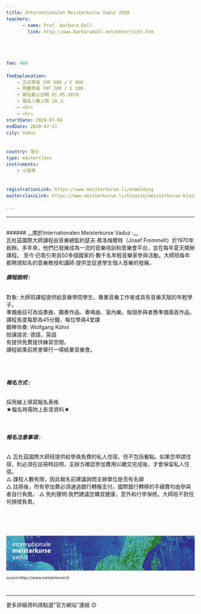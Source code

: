 ```yaml
---
title: Internationalen Meisterkurse Vaduz 2020
teachers:
      - name: Prof. Barbara Doll 
        link: http://www.barbaradoll.net/Unterricht.htm




fee: 460

feeExplanation: 
    - 正式學員 CHF 500 / € 460
    - 旁聽學員 CHF 200 / € 180
    - 報名截止日期 01.05.2020
    - 報名人數上限 10 人
    - <br>
    - <hr>
startDate: 2020-07-04
endDate: 2020-07-11
city: Vaduz
      

country: 瑞士
type: masterclass
instruments:
    - 小提琴
    

registrationLink: https://www.meisterkurse.li/anmeldung
masterclassLink: https://www.meisterkurse.li/klassik/meisterkurse-klassik
    
---
```

<hr>
<br>
###### __關於Internationalen Meisterkurse Vaduz :__<br>  
瓦杜茲國際大師課程由音樂總監約瑟夫·弗洛梅爾特（Josef Frommelt）於1970年創辦。多年來，他們已發展成為一流的音樂培訓和音樂會平台，並在每年夏天開辦課程。
至今·已吸引來自50多個國家的·數千名年輕音樂家參與活動。大師班每年都聘請知名的音樂教授和講師·提供並促進學生個人音樂的發展。

<br> 


###### __課程說明 :__<br>  
對象: 大師班課程提供給音樂學院學生、專業音樂工作者或具有音樂天賦的年輕學子。<br>
準備曲目可為協奏曲、獨奏作品、奏鳴曲、室內樂。每個參與者應準備兩首作品。<br>
課程長度每節為45分鐘，每位學員4堂課<br>
鋼琴伴奏: Wolfgang Kühnl<br>
授課語言: 德語，英語<br>
有提供免費提供練習空間。<br>
課程結束前將會舉行一場結業音樂會。<br>
<br>

<br>

###### __報名方式 :__<br> 

採用線上填寫報名表格<br>
★報名時需附上影音資料★<br>
<br>
<br>
###### __報名注意事項 :__<br>
△ 瓦杜茲國際大師班提供給學員免費的私人住宿，但不包括餐點。如果您申請住宿，則必須在註冊時註明，主辦方確認參加費用以繳交完成後，才會保留私人住宿。<br>
△ 課程人數有限，因此報名前建議詢問主辦單位是否有名額<br>
△ 註冊後，所有參加費必須通過銀行轉賬支付。國際銀行轉移的手續費均由參與者自行負擔。
△ 免則聲明:我們建議您購買健康，意外和行李保險。大師班不對任何損壞負責。
<br>
<br>
<br>
<br>
<br>

<img src="/assets/img/Vaduz-Meisterkurs.png" class="img-fluid" alt="...">
<P style="font-size: 10px">source:https://www.meisterkurse.li/</P>


<br>
<hr>
更多詳細資料請點選"官方網站"連結 😊
